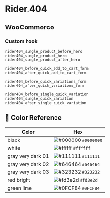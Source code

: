# Rider.404

## WooCommerce

### Custom hook

```
rider404_single_product_before_hero
rider404_single_product_hero
rider404_single_product_after_hero
```

```
rider404_before_quick_add_to_cart_form
rider404_after_quick_add_to_cart_form
```

```
rider404_before_quick_variations_form
rider404_after_quick_variations_form
```

```
rider404_before_single_quick_variation
rider404_single_quick_variation
rider404_after_single_quick_variation
```

## 🎨 Color Reference

| Color             | Hex                                                                 |
| ----------------- | ------------------------------------------------------------------- |
| black             | ![#000000](https://via.placeholder.com/10/000000?text=+) `#0000000` |
| white             | ![#ffffff](https://via.placeholder.com/10/ffffff?text=+) `#ffffff`  |
| gray very dark 01 | ![#111111](https://via.placeholder.com/10/111111?text=+) `#111111`  |
| gray very dark 02 | ![#646464](https://via.placeholder.com/10/646464?text=+) `#646464`  |
| gray very dark 03 | ![#323232](https://via.placeholder.com/10/323232?text=+) `#323232`  |
| red bright        | ![#fd3e2d](https://via.placeholder.com/10/fd3e2d?text=+) `#fd3e2d`  |
| green lime        | ![#0FCF84](https://via.placeholder.com/10/0FCF84?text=+) `#0FCF84`  |
